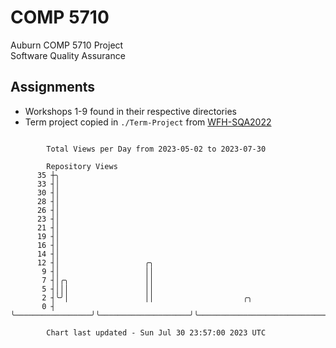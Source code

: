 # COMP 5710
Auburn COMP 5710 Project  
Software Quality Assurance

## Assignments
- Workshops 1-9 found in their respective directories
- Term project copied in `./Term-Project` from [WFH-SQA2022](https://github.com/wumphlett/WFH-SQA2022-AUBURN)

```

        Total Views per Day from 2023-05-02 to 2023-07-30

        Repository Views
      35 ┼╮
      33 ┤│
      30 ┤│
      28 ┤│
      26 ┤│
      23 ┤│
      21 ┤│
      19 ┤│
      16 ┤│
      14 ┤│
      12 ┤│                   ╭╮
       9 ┤│                   ││
       7 ┤│╭╮                 ││
       5 ┤│││                 ││
       2 ┤╰╯│                 ││                    ╭╮
       0 ┤  ╰─────────────────╯╰────────────────────╯╰─────────────────────────────────────────────

        Chart last updated - Sun Jul 30 23:57:00 2023 UTC
        
```

